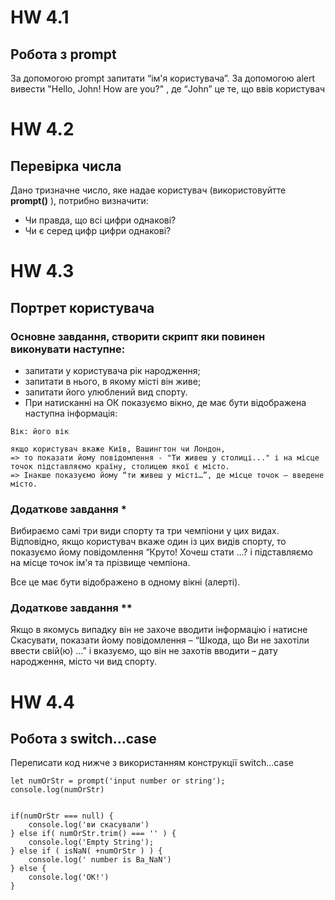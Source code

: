 # HW 4.1

## Робота з prompt

За допомогою prompt запитати “ім'я користувача”.
За допомогою alert вивести "Hello, John! How are you?" , де “John” це те, що ввів користувач

# HW 4.2

## Перевірка числа

Дано тризначне число, яке надае користувач (використовуйтте **prompt()** ), потрибно визначити:

- Чи правда, що всі цифри однакові?
- Чи є серед цифр цифри однакові?

# HW 4.3

## Портрет користувача

### Основне завдання, cтворити скрипт яки повинен виконувати наступне:

- запитати у користувача рік народження;
- запитати в нього, в якому місті він живе;
- запитати його улюблений вид спорту.
- При натисканні на ОК показуємо вікно, де має бути відображена наступна інформація:

```
Вік: його вік

якщо користувач вкаже Київ, Вашингтон чи Лондон,
=> то показати йому повідомлення - "Ти живеш у столиці..." і на місце точок підставляємо країну, столицею якої є місто.
=> Інакше показуємо йому “ти живеш у місті…”, де місце точок – введене місто.
```

### Додаткове завдання \*

Вибираємо самі три види спорту та три чемпіони у цих видах. Відповідно, якщо користувач вкаже один із цих видів спорту, то показуємо йому повідомлення “Круто! Хочеш стати …? і підставляємо на місце точок ім'я та прізвище чемпіона.

Все це має бути відображено в одному вікні (алерті).

### Додаткове завдання \*\*

Якщо в якомусь випадку він не захоче вводити інформацію і натисне Скасувати, показати йому повідомлення – “Шкода, що Ви не захотіли ввести свій(ю) …” і вказуємо, що він не захотів вводити – дату народження, місто чи вид спорту.

# HW 4.4

## Робота з switch…case

Переписати код нижче з використанням конструкції switch…case

```
let numOrStr = prompt('input number or string');
console.log(numOrStr)


if(numOrStr === null) {
    console.log('ви скасували')
} else if( numOrStr.trim() === '' ) {
    console.log('Empty String');
} else if ( isNaN( +numOrStr ) ) {
    console.log(' number is Ba_NaN')
} else {
    console.log('OK!')
}
```
